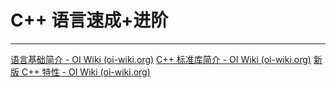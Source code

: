 # C++ 语言速成+进阶

---

[语言基础简介 - OI Wiki (oi-wiki.org)](https://oi-wiki.org/lang/)
[C++ 标准库简介 - OI Wiki (oi-wiki.org)](https://oi-wiki.org/lang/csl/)
[新版 C++ 特性 - OI Wiki (oi-wiki.org)](https://oi-wiki.org/lang/new/)